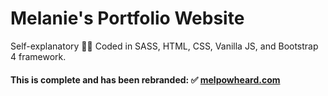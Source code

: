 # Melanie's Portfolio Website
Self-explanatory  💁‍♀️ Coded in SASS, HTML, CSS, Vanilla JS, and Bootstrap 4 framework.<br>
#### This is complete and has been rebranded: ✅  [melpowheard.com](https://melpowheard.com)
